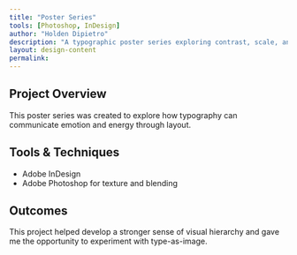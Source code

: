 ```yaml
---
title: "Poster Series"
tools: [Photoshop, InDesign]
author: "Holden Dipietro"
description: "A typographic poster series exploring contrast, scale, and rhythm."
layout: design-content
permalink:
---
```




## Project Overview <!-- # = h1 headline -->

This poster series was created to explore how 
typography can communicate emotion and energy through layout.

## Tools & Techniques <!-- headline --> 

- Adobe InDesign
- Adobe Photoshop for texture and blending


## Outcomes

This project helped develop a stronger sense of visual hierarchy and 
gave me the opportunity to experiment with type-as-image.
